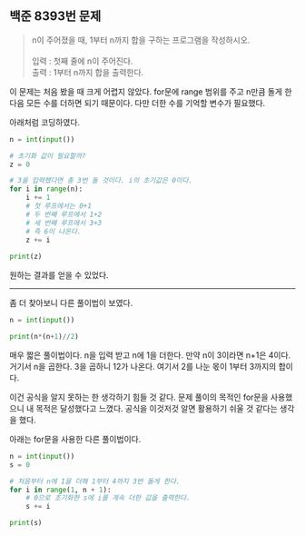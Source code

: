 ## 백준 8393번 문제

> n이 주어졌을 때, 1부터 n까지 합을 구하는 프로그램을 작성하시오.<br><br>
입력 : 첫째 줄에 n이 주어진다.<br>
출력 : 1부터 n까지 합을 출력한다.

이 문제는 처음 봤을 때 크게 어렵지 않았다. for문에 range 범위를 주고 n만큼 돌게 한 다음 모든 수를 더하면 되기 때문이다. 다만 더한 수를 기억할 변수가 필요했다.<br>

아래처럼 코딩하였다.

```python
n = int(input())

# 초기화 값이 필요할까?
z = 0

# 3을 입력했다면 총 3번 돌 것이다. i의 초기값은 0이다.
for i in range(n):
    i += 1
    # 첫 루프에서는 0+1
    # 두 번째 루프에서 1+2
    # 세 번째 루프에서 3+3
    # 즉 6이 나온다.
    z += i
    
print(z)
```

원하는 결과를 얻을 수 있었다.<br>

---
좀 더 찾아보니 다른 풀이법이 보였다.

```python
n = int(input())

print(n*(n+1)//2)
```

매우 짧은 풀이법이다. n을 입력 받고 n에 1을 더한다. 만약 n이 3이라면 n+1은 4이다. 거기서 n을 곱한다. 3을 곱하니 12가 나온다. 여기서 2를 나눈 몫이 1부터 3까지의 합이다.<br>

이건 공식을 알지 못하는 한 생각하기 힘들 것 같다. 문제 풀이의 목적인 for문을 사용했으니 내 목적은 달성했다고 느꼈다. 공식을 이것저것 알면 활용하기 쉬울 것 같다는 생각을 했다.<br>

아래는 for문을 사용한 다른 풀이법이다.

```python
n = int(input())
s = 0

# 처음부터 n에 1을 더해 1부터 4까지 3번 돌게 한다.
for i in range(1, n + 1):
    # 0으로 초기화한 s에 i를 계속 더한 값을 출력한다.
    s += i

print(s)
```